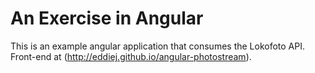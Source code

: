 # An Exercise in Angular

This is an example angular application that consumes the Lokofoto API. Front-end at (http://eddiej.github.io/angular-photostream).
